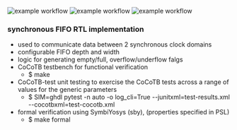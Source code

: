 ![example workflow](https://github.com/npatsiatzis/fifo_synchronous/actions/workflows/regression.yml/badge.svg)
![example workflow](https://github.com/npatsiatzis/fifo_synchronous/actions/workflows/coverage.yml/badge.svg)
![example workflow](https://github.com/npatsiatzis/fifo_synchronous/actions/workflows/formal.yml/badge.svg)

### synchronous FIFO RTL implementation


- used to communicate data between 2 synchronous clock domains
- configurable FIFO depth and width
- logic for generating empty/full, overflow/underflow falgs
- CoCoTB testbench for functional verification
    - $ make
- CoCoTB-test unit testing to exercise the CoCoTB tests across a range of values for the generic parameters
    - $  SIM=ghdl pytest -n auto -o log_cli=True --junitxml=test-results.xml --cocotbxml=test-cocotb.xml
- formal verification using SymbiYosys (sby), (properties specified in PSL)
    - $ make formal


